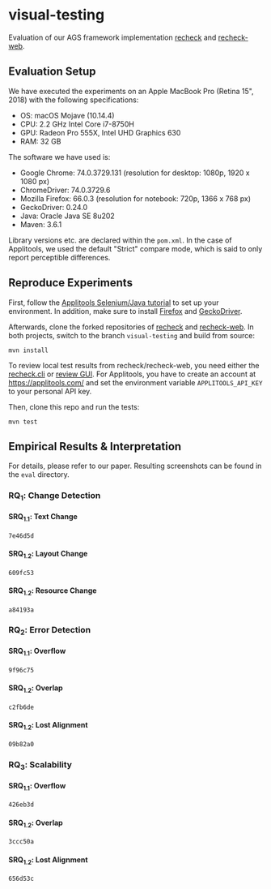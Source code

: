 # visual-testing

Evaluation of our AGS framework implementation [recheck](https://github.com/retest/recheck/) and [recheck-web](https://github.com/retest/recheck-web).

## Evaluation Setup

We have executed the experiments on an Apple MacBook Pro (Retina 15", 2018) with the following specifications:

* OS: macOS Mojave (10.14.4)
* CPU: 2.2 GHz Intel Core i7-8750H
* GPU: Radeon Pro 555X, Intel UHD Graphics 630
* RAM: 32 GB

The software we have used is:

* Google Chrome: 74.0.3729.131 (resolution for desktop: 1080p, 1920 x 1080 px)
* ChromeDriver: 74.0.3729.6
* Mozilla Firefox: 66.0.3 (resolution for notebook: 720p, 1366 x 768 px)
* GeckoDriver: 0.24.0
* Java: Oracle Java SE 8u202
* Maven: 3.6.1

Library versions etc. are declared within the `pom.xml`. In the case of Applitools, we used the default "Strict" compare mode, which is said to only report perceptible differences.

## Reproduce Experiments

First, follow the [Applitools Selenium/Java tutorial](https://applitools.com/tutorials/selenium-java.html) to set up your environment. In addition, make sure to install [Firefox](https://mozilla.org/en/firefox/) and [GeckoDriver](https://firefox-source-docs.mozilla.org/testing/geckodriver/).

Afterwards, clone the forked repositories of [recheck](https://github.com/beatngu13/recheck/) and [recheck-web](https://github.com/beatngu13/recheck-web/). In both projects, switch to the branch `visual-testing` and build from source:

```
mvn install
```

To review local test results from recheck/recheck-web, you need either the [recheck.cli](https://github.com/retest/recheck.cli/) or [review GUI](https://retest.de/review/). For Applitools, you have to create an account at https://applitools.com/ and set the environment variable `APPLITOOLS_API_KEY` to your personal API key.

Then, clone this repo and run the tests:

```
mvn test
```

## Empirical Results & Interpretation

For details, please refer to our paper. Resulting screenshots can be found in the `eval` directory.

### RQ<sub>1</sub>: Change Detection

#### SRQ<sub>1.1</sub>: Text Change

`7e46d5d`

#### SRQ<sub>1.2</sub>: Layout Change

`609fc53`

#### SRQ<sub>1.2</sub>: Resource Change

`a84193a`

### RQ<sub>2</sub>: Error Detection

#### SRQ<sub>1.1</sub>: Overflow

`9f96c75`

#### SRQ<sub>1.2</sub>: Overlap

`c2fb6de`

#### SRQ<sub>1.2</sub>: Lost Alignment

`09b82a0`

### RQ<sub>3</sub>: Scalability

#### SRQ<sub>1.1</sub>: Overflow

`426eb3d`

#### SRQ<sub>1.2</sub>: Overlap

`3ccc50a`

#### SRQ<sub>1.2</sub>: Lost Alignment

`656d53c`
